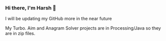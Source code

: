 ### Hi there, I'm Harsh 👋

I will be updating my GitHub more in the near future

My Turbo. Aim and Anagram Solver projects are in Processing/Java so they are in zip files.
